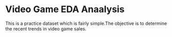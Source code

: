 # Video Game EDA Anaalysis
This is a practice dataset which is fairly simple.The objective is to determine the recent trends in video game sales.
